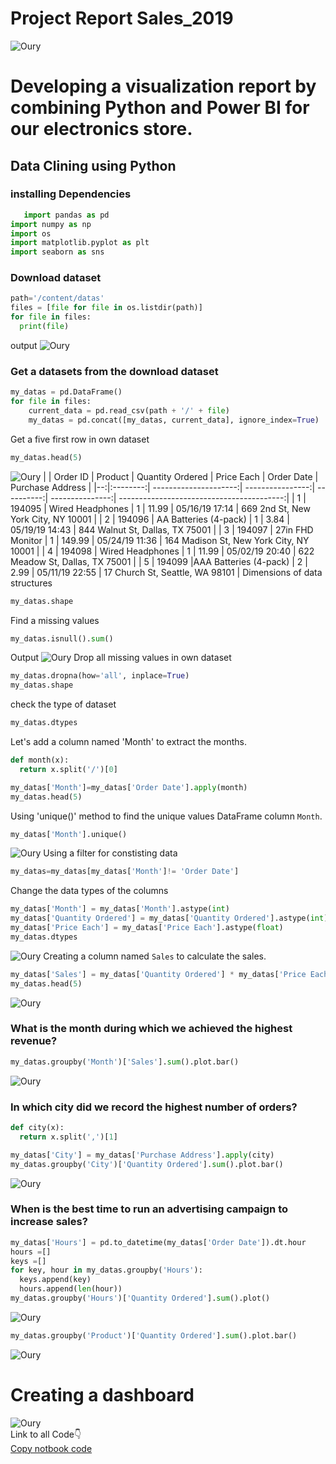 # Project Report Sales_2019
![Oury](assets/images/visualization.gif)
# Developing a visualization report by combining Python and Power BI for our electronics store.
## Data Clining using Python 
### installing Dependencies
```Python
   import pandas as pd
import numpy as np
import os
import matplotlib.pyplot as plt
import seaborn as sns
```
### Download dataset
```Python
path='/content/datas'
files = [file for file in os.listdir(path)]
for file in files:
  print(file)
```
output
![Oury](assets/images/data-1.png)
### Get a datasets from the download dataset
```Python
my_datas = pd.DataFrame()
for file in files:
    current_data = pd.read_csv(path + '/' + file)
    my_datas = pd.concat([my_datas, current_data], ignore_index=True)
```
Get a five first row in own dataset
```Python
my_datas.head(5)
```
![Oury](assets/images/data-2.png)
|   | Order ID	| Product               | Quantity Ordered | Price Each | Order Date      | Purchase Address                          |
|--:|:--------:| ---------------------:| ----------------:| ----------:| ---------------:| -----------------------------------------:|
| 1 | 194095   | Wired Headphones      |                1 |     11.99  |  05/16/19 17:14 |   669 2nd St, New York City, NY 10001     |
| 2 | 194096   | AA Batteries (4-pack) |                1 |     3.84   |  05/19/19 14:43 |   844 Walnut St, Dallas, TX 75001         |
| 3 | 194097   |    27in FHD Monitor   |                1 |     149.99 |  05/24/19 11:36 |   164 Madison St, New York City, NY 10001 |
| 4 | 194098   |   Wired Headphones    |                1 |     11.99  |  05/02/19 20:40 |   622 Meadow St, Dallas, TX 75001         |
| 5 | 194099   |AAA Batteries (4-pack) |                2 |     2.99   |  05/11/19 22:55 |   17 Church St, Seattle, WA 98101         |
Dimensions of data structures
```Python
my_datas.shape
```
Find a missing values
```Python
my_datas.isnull().sum()
```
Output
![Oury](assets/images/data-3.png)
Drop all missing values in own dataset
```Python
my_datas.dropna(how='all', inplace=True)
my_datas.shape
```
check the type of dataset
```Python
my_datas.dtypes
```
Let's add a column named 'Month' to extract the months.
```Python
def month(x):
  return x.split('/')[0]

my_datas['Month']=my_datas['Order Date'].apply(month)
my_datas.head(5)
```
Using 'unique()' method to find the unique values DataFrame column `Month`.
```Python
my_datas['Month'].unique()
```
![Oury](assets/images/data-4.png)
Using a filter for constisting data
```Python
my_datas=my_datas[my_datas['Month']!= 'Order Date']
```
Change the data types of the columns
```Python
my_datas['Month'] = my_datas['Month'].astype(int)
my_datas['Quantity Ordered'] = my_datas['Quantity Ordered'].astype(int)
my_datas['Price Each'] = my_datas['Price Each'].astype(float)
my_datas.dtypes
```
![Oury](assets/images/data-5.png)
Creating a column named `Sales` to calculate the sales.
```Python
my_datas['Sales'] = my_datas['Quantity Ordered'] * my_datas['Price Each']
my_datas.head(5)
```
![Oury](assets/images/data-6.png)
### What is the month during which we achieved the highest revenue?
```Python
my_datas.groupby('Month')['Sales'].sum().plot.bar()
```
![Oury](assets/images/data-7.png)
### In which city did we record the highest number of orders?
```Python
def city(x):
  return x.split(',')[1]

my_datas['City'] = my_datas['Purchase Address'].apply(city)
my_datas.groupby('City')['Quantity Ordered'].sum().plot.bar()
```
![Oury](assets/images/data-8.png)
### When is the best time to run an advertising campaign to increase sales?
```Python
my_datas['Hours'] = pd.to_datetime(my_datas['Order Date']).dt.hour
hours =[]
keys =[]
for key, hour in my_datas.groupby('Hours'):
  keys.append(key)
  hours.append(len(hour))
my_datas.groupby('Hours')['Quantity Ordered'].sum().plot()
```
![Oury](assets/images/data-9.png)
```Python
my_datas.groupby('Product')['Quantity Ordered'].sum().plot.bar()
```
![Oury](assets/images/data-10.png)
# Creating a dashboard
![Oury](assets/images/sales_videos.gif)
<br>
Link to all Code👇
<br>
[Copy notbook code ](Project_sales.ipynb)
